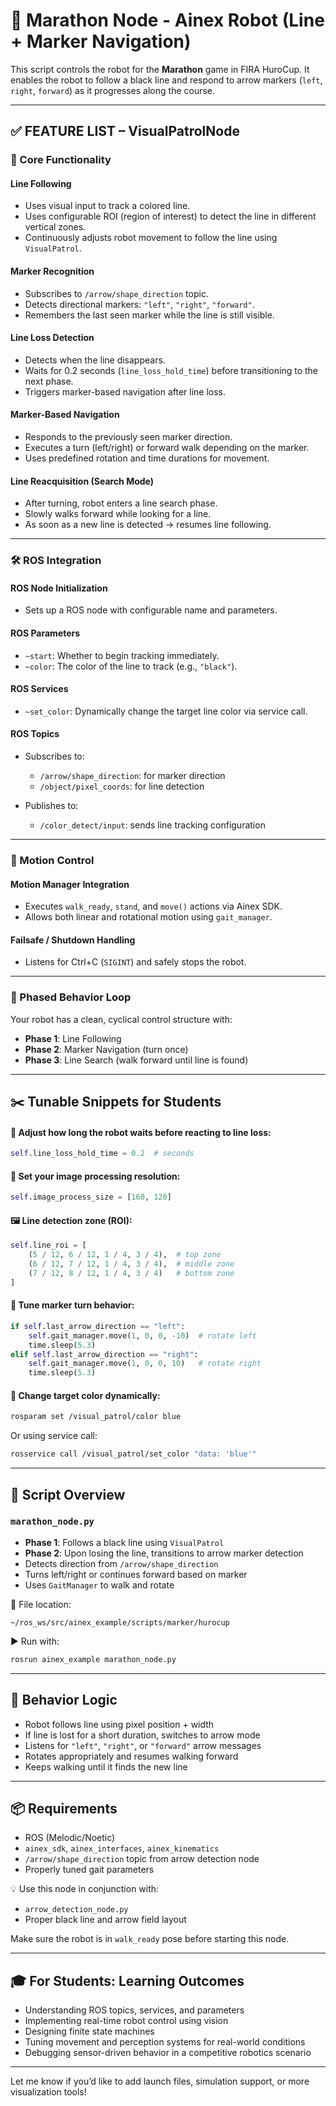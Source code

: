 # 🏁 Marathon Node - Ainex Robot (Line + Marker Navigation)

This script controls the robot for the **Marathon** game in FIRA HuroCup. It enables the robot to follow a black line and respond to arrow markers (`left`, `right`, `forward`) as it progresses along the course.

---

## ✅ FEATURE LIST – VisualPatrolNode

### 🎯 Core Functionality

#### Line Following

* Uses visual input to track a colored line.
* Uses configurable ROI (region of interest) to detect the line in different vertical zones.
* Continuously adjusts robot movement to follow the line using `VisualPatrol`.

#### Marker Recognition

* Subscribes to `/arrow/shape_direction` topic.
* Detects directional markers: `"left"`, `"right"`, `"forward"`.
* Remembers the last seen marker while the line is still visible.

#### Line Loss Detection

* Detects when the line disappears.
* Waits for 0.2 seconds (`line_loss_hold_time`) before transitioning to the next phase.
* Triggers marker-based navigation after line loss.

#### Marker-Based Navigation

* Responds to the previously seen marker direction.
* Executes a turn (left/right) or forward walk depending on the marker.
* Uses predefined rotation and time durations for movement.

#### Line Reacquisition (Search Mode)

* After turning, robot enters a line search phase.
* Slowly walks forward while looking for a line.
* As soon as a new line is detected → resumes line following.

---

### 🛠️ ROS Integration

#### ROS Node Initialization

* Sets up a ROS node with configurable name and parameters.

#### ROS Parameters

* `~start`: Whether to begin tracking immediately.
* `~color`: The color of the line to track (e.g., `"black"`).

#### ROS Services

* `~set_color`: Dynamically change the target line color via service call.

#### ROS Topics

* Subscribes to:

  * `/arrow/shape_direction`: for marker direction
  * `/object/pixel_coords`: for line detection
* Publishes to:

  * `/color_detect/input`: sends line tracking configuration

---

### 🤖 Motion Control

#### Motion Manager Integration

* Executes `walk_ready`, `stand`, and `move()` actions via Ainex SDK.
* Allows both linear and rotational motion using `gait_manager`.

#### Failsafe / Shutdown Handling

* Listens for Ctrl+C (`SIGINT`) and safely stops the robot.

---

### 🔁 Phased Behavior Loop

Your robot has a clean, cyclical control structure with:

* **Phase 1**: Line Following
* **Phase 2**: Marker Navigation (turn once)
* **Phase 3**: Line Search (walk forward until line is found)

---

## ✂️ Tunable Snippets for Students

#### 🔧 Adjust how long the robot waits before reacting to line loss:

```python
self.line_loss_hold_time = 0.2  # seconds
```

#### 🎯 Set your image processing resolution:

```python
self.image_process_size = [160, 120]
```

#### 🖼️ Line detection zone (ROI):

```python
self.line_roi = [
    (5 / 12, 6 / 12, 1 / 4, 3 / 4),  # top zone
    (6 / 12, 7 / 12, 1 / 4, 3 / 4),  # middle zone
    (7 / 12, 8 / 12, 1 / 4, 3 / 4)   # bottom zone
]
```

#### 🤖 Tune marker turn behavior:

```python
if self.last_arrow_direction == "left":
    self.gait_manager.move(1, 0, 0, -10)  # rotate left
    time.sleep(5.3)
elif self.last_arrow_direction == "right":
    self.gait_manager.move(1, 0, 0, 10)   # rotate right
    time.sleep(5.3)
```

#### 🎨 Change target color dynamically:

```bash
rosparam set /visual_patrol/color blue
```

Or using service call:

```bash
rosservice call /visual_patrol/set_color "data: 'blue'"
```

---

## 🚀 Script Overview

### `marathon_node.py`

* **Phase 1**: Follows a black line using `VisualPatrol`
* **Phase 2**: Upon losing the line, transitions to arrow marker detection
* Detects direction from `/arrow/shape_direction`
* Turns left/right or continues forward based on marker
* Uses `GaitManager` to walk and rotate

📍 File location:

```
~/ros_ws/src/ainex_example/scripts/marker/hurocup
```

▶️ Run with:

```bash
rosrun ainex_example marathon_node.py
```

---

## 🧠 Behavior Logic

* Robot follows line using pixel position + width
* If line is lost for a short duration, switches to arrow mode
* Listens for `"left"`, `"right"`, or `"forward"` arrow messages
* Rotates appropriately and resumes walking forward
* Keeps walking until it finds the new line

---

## 📦 Requirements

* ROS (Melodic/Noetic)
* `ainex_sdk`, `ainex_interfaces`, `ainex_kinematics`
* `/arrow/shape_direction` topic from arrow detection node
* Properly tuned gait parameters

💡 Use this node in conjunction with:

* `arrow_detection_node.py`
* Proper black line and arrow field layout

Make sure the robot is in `walk_ready` pose before starting this node.

---

## 🎓 For Students: Learning Outcomes

* Understanding ROS topics, services, and parameters
* Implementing real-time robot control using vision
* Designing finite state machines
* Tuning movement and perception systems for real-world conditions
* Debugging sensor-driven behavior in a competitive robotics scenario

---

Let me know if you’d like to add launch files, simulation support, or more visualization tools!

